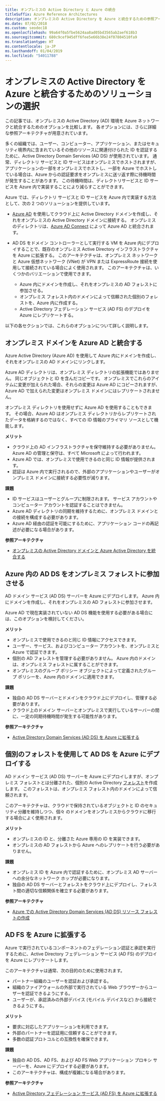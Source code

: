 ```yaml
---
title: オンプレミスの Active Directory と Azure の統合
titleSuffix: Azure Reference Architectures
description: オンプレミスの Active Directory を Azure と統合するための参照アーキテクチャを比較します。
ms.date: 07/02/2018
ms.custom: seodec18
ms.openlocfilehash: 99a64f0a5fbe5624aa8ad05bd3565ab2aef618b3
ms.sourcegitcommit: 680c9cef945dff6fee5e66b38e24f07804510fa9
ms.translationtype: HT
ms.contentlocale: ja-JP
ms.lasthandoff: 01/04/2019
ms.locfileid: "54011788"
---
```

# <a name="choose-a-solution-for-integrating-on-premises-active-directory-with-azure"></a>オンプレミスの Active Directory を Azure と統合するためのソリューションの選択

この記事では、オンプレミスの Active Directory (AD) 環境を Azure ネットワークと統合するためのオプションを比較します。 各オプションには、さらに詳細な参照アーキテクチャが用意されています。

多くの組織では、ユーザー、コンピューター、アプリケーション、またはセキュリティ境界内に含まれているその他のリソースに関連付けられた ID を認証するために、Active Directory Domain Services (AD DS) が使用されています。 通常、ディレクトリ サービスと ID サービスはオンプレミスでホストされますが、アプリケーションの一部をオンプレミスでホストし、一部を Azure でホストしている場合は、Azure からの認証要求をオンプレミスに送リ返す際に待機時間が発生することがあります。 この待機時間は、ディレクトリサービスと ID サービスを Azure 内で実装することにより減らすことができます。

Azure では、ディレクトリ サービスと ID サービスを Azure 内で実装する方法として、次の 2 つのソリューションを提供しています。

- [Azure AD][azure-active-directory] を使用してクラウド上に Active Directory ドメインを作成し、それをオンプレミスの Active Directory ドメインに接続する。 オンプレミスのディレクトリは、[Azure AD Connect][azure-ad-connect] によって Azure AD と統合されます。

- AD DS をドメイン コントローラーとして実行する VM を Azure 内にデプロイすることで、既存のオンプレミス Active Directory インフラストラクチャを Azure に拡張する。 このアーキテクチャは、オンプレミス ネットワークと Azure 仮想ネットワーク (VNet) が VPN または ExpressRoute 接続を使用して接続されている場合によく使用されます。 このアーキテクチャは、いくつかのバリエーションで使用できます。

  - Azure 内にドメインを作成し、それをオンプレミスの AD フォレストに参加させる。
  - オンプレミス フォレスト内のドメインによって信頼された個別のフォレストを、Azure 内に作成する。
  - Active Directory フェデレーション サービス (AD FS) のデプロイを Azure にレプリケートする。

以下の各セクションでは、これらのオプションについて詳しく説明します。

## <a name="integrate-your-on-premises-domains-with-azure-ad"></a>オンプレミス ドメインを Azure AD と統合する

Azure Active Directory (Azure AD) を使用して Azure 内にドメインを作成し、それをオンプレミスの AD ドメインにリンクします。

Azure AD ディレクトリは、オンプレミス ディレクトリの拡張機能ではありません。 同じオブジェクトと ID を含んだコピーです。 オンプレミスでこれらのアイテムに変更が加えられた場合、それらの変更は Azure AD にコピーされますが、Azure AD で加えられた変更はオンプレミス ドメインにはレプリケートされません。

オンプレミス ディレクトリを使用せずに Azure AD を使用することもできます。 その場合、Azure AD はオンプレミス ディレクトリからレプリケートされたデータを格納するのではなく、すべての ID 情報のプライマリ ソースとして機能します。

**メリット**

- クラウド上の AD インフラストラクチャを保守維持する必要がありません。 Azure AD の管理と保守は、すべて Microsoft によって行われます。
- Azure AD では、オンプレミスで使用できるのと同じ ID 情報が提供されます。
- 認証は Azure 内で実行されるので、外部のアプリケーションやユーザーがオンプレミス ドメインに接続する必要性が減ります。

**課題**

- ID サービスはユーザーとグループに制限されます。 サービス アカウントやコンピューター アカウントを認証することはできません。
- Azure AD ディレクトリの同期を維持するために、オンプレミス ドメインとの接続を構成する必要があります。
- Azure AD 経由の認証を可能にするために、アプリケーション コードの再記述が必要になる場合があります。

**参照アーキテクチャ**

- [オンプレミスの Active Directory ドメインと Azure Active Directory を統合する][aad]

## <a name="ad-ds-in-azure-joined-to-an-on-premises-forest"></a>Azure 内の AD DS をオンプレミス フォレストに参加させる

AD ドメイン サービス (AD DS) サーバーを Azure にデプロイします。 Azure 内にドメインを作成し、それをオンプレミスの AD フォレストに参加させます。

Azure AD で現在実装されていない AD DS 機能を使用する必要がある場合には、このオプションを検討してください。

**メリット**

- オンプレミスで使用できるのと同じ ID 情報にアクセスできます。
- ユーザー、サービス、およびコンピューター アカウントを、オンプレミスと Azure で認証できます。
- 個別の AD フォレストを管理する必要がありません。 Azure 内のドメインは、オンプレミス フォレストに属することができます。
- オンプレミスのグループ ポリシー オブジェクトによって定義されたグループ ポリシーを、Azure 内のドメインに適用できます。

**課題**

- 独自の AD DS サーバーとドメインをクラウド上にデプロイし、管理する必要があります。
- クラウド上のドメイン サーバーとオンプレミスで実行しているサーバーの間に、一定の同期待機時間が発生する可能性があります。

**参照アーキテクチャ**

- [Active Directory Domain Services (AD DS) を Azure に拡張する][ad-ds]

## <a name="ad-ds-in-azure-with-a-separate-forest"></a>個別のフォレストを使用して AD DS を Azure にデプロイする

AD ドメイン サービス (AD DS) サーバーを Azure にデプロイしますが、オンプレミス フォレストとは分離された、個別の Active Directory [フォレスト][ad-forest-defn]を作成します。 このフォレストは、オンプレミス フォレスト内のドメインによって信頼されます。

このアーキテクチャは、クラウドで保持されているオブジェクトと ID のセキュリティ分離を維持しつつ、個々 のドメインをオンプレミスからクラウドに移行する場合によく使用されます。

**メリット**

- オンプレミスの ID と、分離さた Azure 専用の ID を実装できます。
- オンプレミスの AD フォレストから Azure へのレプリケートを行う必要がありません。

**課題**

- オンプレミス ID を Azure 内で認証するために、オンプレミス AD サーバーへの余分なネットワーク ホップが必要になります。
- 独自の AD DS サーバーとフォレストをクラウド上にデプロイし、フォレスト間の適切な信頼関係を確立する必要があります。

**参照アーキテクチャ**

- [Azure での Active Directory Domain Services (AD DS) リソース フォレストの作成][ad-ds-forest]

## <a name="extend-ad-fs-to-azure"></a>AD FS を Azure に拡張する

Azure で実行されているコンポーネントのフェデレーション認証と承認を実行するために、Active Directory フェデレーション サービス (AD FS) のデプロイを Azure にレプリケートします。

このアーキテクチャは通常、次の目的のために使用されます。

- パートナー組織のユーザーを認証および承認する。
- 組織のファイアウォールの外部で実行されている Web ブラウザーからユーザーを認証できるようにする。
- ユーザーが、承認済みの外部デバイス (モバイル デバイスなど) から接続できるようにする。

**メリット**

- 要求に対応したアプリケーションを利用できます。
- 外部のパートナーを認証用に信頼することができます。
- 多数の認証プロトコルとの互換性を確保できます。

**課題**

- 独自の AD DS、AD FS、および AD FS Web アプリケーション プロキシ サーバーを、Azure にデプロイする必要があります。
- このアーキテクチャは、構成が複雑になる場合があります。

**参照アーキテクチャ**

- [Active Directory フェデレーション サービス (AD FS) を Azure に拡張する][adfs]

<!-- links -->

[aad]: ./azure-ad.md
[ad-ds]: ./adds-extend-domain.md
[ad-ds-forest]: ./adds-forest.md
[ad-forest-defn]: /windows/desktop/AD/forests
[adfs]: ./adfs.md

[azure-active-directory]: /azure/active-directory-domain-services/active-directory-ds-overview
[azure-ad-connect]: /azure/active-directory/hybrid/whatis-hybrid-identity
